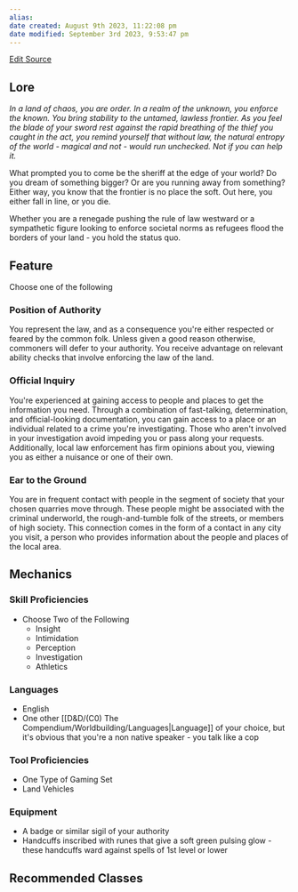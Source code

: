 ```yaml
---
alias: 
date created: August 9th 2023, 11:22:08 pm
date modified: September 3rd 2023, 9:53:47 pm
---
```

[Edit Source](https://github.com/bradhaas/TheCompendium-v2/blob/main/Custom%20Backgrounds/The%20Law.md)
## Lore
*In a land of chaos, you are order. In a realm of the unknown, you enforce the known. You bring stability to the untamed, lawless frontier. As you feel the blade of your sword rest against the rapid breathing of the thief you caught in the act, you remind yourself that without law, the natural entropy of the world - magical and not - would run unchecked. Not if you can help it.*

What prompted you to come be the sheriff at the edge of your world? Do you dream of something bigger? Or are you running away from something? Either way, you know that the frontier is no place the soft. Out here, you either fall in line, or you die.

Whether you are a renegade pushing the rule of law westward or a sympathetic figure looking to enforce societal norms as refugees flood the borders of your land - you hold the status quo.
## Feature
Choose one of the following
### Position of Authority
You represent the law, and as a consequence you're either respected or feared by the common folk. Unless given a good reason otherwise, commoners will defer to your authority. You receive advantage on relevant ability checks that involve enforcing the law of the land.
### Official Inquiry
You're experienced at gaining access to people and places to get the information you need. Through a combination of fast-talking, determination, and official-looking documentation, you can gain access to a place or an individual related to a crime you're investigating. Those who aren't involved in your investigation avoid impeding you or pass along your requests. Additionally, local law enforcement has firm opinions about you, viewing you as either a nuisance or one of their own.
### Ear to the Ground
You are in frequent contact with people in the segment of society that your chosen quarries move through. These people might be associated with the criminal underworld, the rough-and-tumble folk of the streets, or members of high society. This connection comes in the form of a contact in any city you visit, a person who provides information about the people and places of the local area.
## Mechanics
### Skill Proficiencies
- Choose Two of the Following
	- Insight
	- Intimidation
	- Perception
	- Investigation
	- Athletics
### Languages
- English
- One other [[D&D/(C0) The Compendium/Worldbuilding/Languages|Language]] of your choice, but it's obvious that you're a non native speaker - you talk like a cop
### Tool Proficiencies
- One Type of Gaming Set
- Land Vehicles
### Equipment
- A badge or similar sigil of your authority
- Handcuffs inscribed with runes that give a soft green pulsing glow - these handcuffs ward against spells of 1st level or lower
## Recommended Classes
